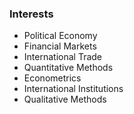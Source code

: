 ### Interests

- Political Economy
- Financial Markets
- International Trade
- Quantitative Methods
- Econometrics
- International Institutions
- Qualitative Methods
